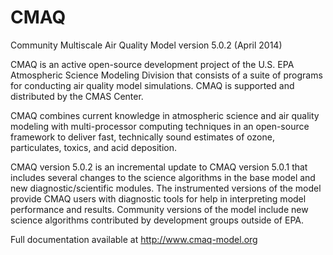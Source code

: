CMAQ
====

Community Multiscale Air Quality Model version 5.0.2 (April 2014)

CMAQ is an active open-source development project of the U.S. EPA Atmospheric Science Modeling Division that consists of a suite of programs for conducting air quality model simulations. CMAQ is supported and distributed by the CMAS Center.

CMAQ combines current knowledge in atmospheric science and air quality modeling with multi-processor computing techniques in an open-source framework to deliver fast, technically sound estimates of ozone, particulates, toxics, and acid deposition.

CMAQ version 5.0.2 is an incremental update to CMAQ version 5.0.1 that includes several changes to the science algorithms in the base model and new diagnostic/scientific modules. The instrumented versions of the model provide CMAQ users with diagnostic tools for help in interpreting model performance and results. Community versions of the model include new science algorithms contributed by development groups outside of EPA.

Full documentation available at http://www.cmaq-model.org

